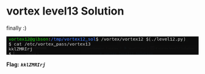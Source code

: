 # vortex level13 Solution


finally :)

![image](./images/level12_4.png)

**Flag:** ***`kklZMRIrj`***
